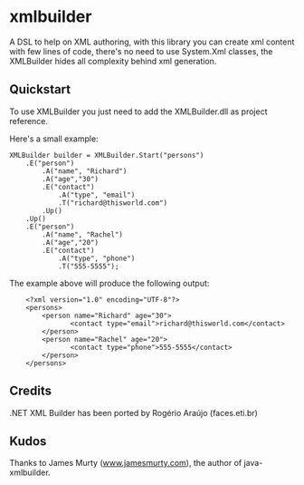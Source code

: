 xmlbuilder
==========

A DSL to help on XML authoring, with this library you can create xml content with few lines of code, there's no need to use System.Xml classes, the XMLBuilder hides all complexity behind xml generation.

## Quickstart

To use XMLBuilder you just need to add the XMLBuilder.dll as project reference.

Here's a small example:

```
XMLBuilder builder = XMLBuilder.Start("persons")
    .E("person")
        .A("name", "Richard")
        .A("age","30")                    
        .E("contact")
            .A("type", "email")
            .T("richard@thisworld.com")
        .Up()
    .Up()
    .E("person")
        .A("name", "Rachel")
        .A("age","20")
        .E("contact")
            .A("type", "phone")
            .T("555-5555");
```

The example above will produce the following output:

```
    <?xml version="1.0" encoding="UTF-8"?>
    <persons>
        <person name="Richard" age="30">
               <contact type="email">richard@thisworld.com</contact>
        </person>       
        <person name="Rachel" age="20">
               <contact type="phone">555-5555</contact>
        </person>       
    </persons>   
```

## Credits

.NET XML Builder has been ported by Rogério Araújo (faces.eti.br)

## Kudos

Thanks to James Murty (www.jamesmurty.com), the author of java-xmlbuilder.
